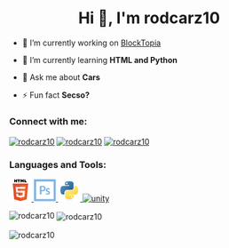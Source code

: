 <h1 align="center">Hi 👋, I'm rodcarz10</h1>

- 🔭 I’m currently working on [BlockTopia](dc.zexiusdev.nl)

- 🌱 I’m currently learning **HTML and Python**

- 💬 Ask me about **Cars**

- ⚡ Fun fact **Secso?**

<h3 align="left">Connect with me:</h3>
<p align="left">
<a href="https://twitter.com/rodcarz10" target="blank"><img align="center" src="https://raw.githubusercontent.com/rahuldkjain/github-profile-readme-generator/master/src/images/icons/Social/twitter.svg" alt="rodcarz10" height="30" width="40" /></a>
<a href="https://www.youtube.com/c/rodcarz10" target="blank"><img align="center" src="https://raw.githubusercontent.com/rahuldkjain/github-profile-readme-generator/master/src/images/icons/Social/youtube.svg" alt="rodcarz10" height="30" width="40" /></a>
<a href="https://discord.gg/rodcarz10" target="blank"><img align="center" src="https://raw.githubusercontent.com/rahuldkjain/github-profile-readme-generator/master/src/images/icons/Social/discord.svg" alt="rodcarz10" height="30" width="40" /></a>
</p>

<h3 align="left">Languages and Tools:</h3>
<p align="left"> <a href="https://www.w3.org/html/" target="_blank" rel="noreferrer"> <img src="https://raw.githubusercontent.com/devicons/devicon/master/icons/html5/html5-original-wordmark.svg" alt="html5" width="40" height="40"/> </a> <a href="https://www.photoshop.com/en" target="_blank" rel="noreferrer"> <img src="https://raw.githubusercontent.com/devicons/devicon/master/icons/photoshop/photoshop-line.svg" alt="photoshop" width="40" height="40"/> </a> <a href="https://www.python.org" target="_blank" rel="noreferrer"> <img src="https://raw.githubusercontent.com/devicons/devicon/master/icons/python/python-original.svg" alt="python" width="40" height="40"/> </a> <a href="https://unity.com/" target="_blank" rel="noreferrer"> <img src="https://www.vectorlogo.zone/logos/unity3d/unity3d-icon.svg" alt="unity" width="40" height="40"/> </a> </p>

<p><img align="left" src="https://github-readme-stats.vercel.app/api/top-langs?username=rodcarz10&show_icons=true&theme=dark&locale=en&layout=compact" alt="rodcarz10" /></p>

<p>&nbsp;<img align="center" src="https://github-readme-stats.vercel.app/api?username=rodcarz10&show_icons=true&theme=dark&locale=en" alt="rodcarz10" /></p>

<p><img align="center" src="https://github-readme-streak-stats.herokuapp.com/?user=rodcarz10&theme=dark" alt="rodcarz10" /></p>
